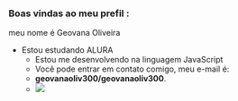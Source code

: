 ### Boas vindas ao meu prefil :
meu nome é Geovana Oliveira
- Estou estudando ALURA
  - Estou me desenvolvendo na linguagem JavaScript
  - Você pode entrar em contato comigo, meu e-mail é:
  - **geovanaoliv300/geovanaoliv300**.
  - ![](https://media1.tenor.com/m/y58Pk_zj4BYAAAAC/woody-woodpecker-boneca.gif)

